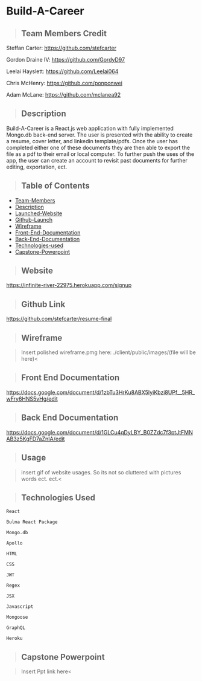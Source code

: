 # Build-A-Career  

>## Team Members Credit

Steffan Carter: https://github.com/stefcarter

Gordon Draine IV: https://github.com/GordyD97

Leelai Hayslett: https://github.com/Leelai064

Chris McHenry: https://github.com/ponponwei

Adam McLane: https://github.com/mclanea92

>## Description

Build-A-Career is a React.js web application with fully implemented Mongo.db back-end server. The user is presented with the ability to create a resume, cover letter, and linkedin template/pdfs. Once the user has completed either one of these documents they are then able to export the file as a pdf to their email or local computer. To further push the uses of the app, the user can create an account to revisit past documents for further editing, exportation, ect.

>## Table of Contents
* [Team-Members](#team-members-credit)
* [Description](#description)
* [Launched-Website](#website)
* [Github-Launch](#github-link)
* [Wireframe](#wireframe)
* [Front-End-Documentation](#front-end-documentation)
* [Back-End-Documentation](#back-end-documentation)
* [Technologies-used](#technologies-used)
* [Capstone-Powerpoint](#capstone-powerpoint)

>## Website

https://infinite-river-22975.herokuapp.com/signup

>## Github Link

https://github.com/stefcarter/resume-final

>## Wireframe

>Insert polished wireframe.pmg here: ./client/public/images/(file will be here)<

>## Front End Documentation

https://docs.google.com/document/d/1zbTu3HrKu8ABX5IyiKbzi8UPf__5HR_wFry6HNS5vHg/edit

>## Back End Documentation

https://docs.google.com/document/d/1GLCu4qDyLBY_B0ZZdc7f3ptJtFMNAB3z5KgFD7aZnIA/edit

>## Usage

>insert gif of website usages. So its not so cluttered with pictures words ect. ect.<

>## Technologies Used
```
React

Bulma React Package

Mongo.db

Apollo

HTML

CSS

JWT

Regex

JSX

Javascript

Mongoose 

GraphQL

Heroku
```

>## Capstone Powerpoint

>Insert Ppt link here<